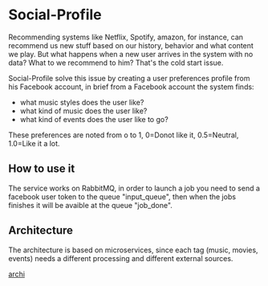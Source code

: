 # Social-Profile

Recommending systems like Netflix, Spotify, amazon, for instance, can recommend us new stuff based on our history, behavior and what content we play. But what happens when a new user arrives in the system with no data? What to we recommend to him? That's the cold start issue.

Social-Profile solve this issue by creating a user preferences profile from his Facebook account, in brief from a Facebook account the system finds:

* what music styles does the user like?
* what kind of music does the user like?
* what kind of events does the user like to go?

These preferences are noted from o to 1, 0=Donot like it, 0.5=Neutral, 1.0=Like it a lot.


## How to use it

The service works on RabbitMQ, in order to launch a job you need to send a facebook user token to the queue "input_queue", then when the jobs finishes it will be avaible at the queue "job_done".

## Architecture

The architecture is based on microservices, since each tag (music, movies, events) needs a different processing and different external sources.

[archi](https://github.com/Diogo-Ferreira/Social-Profile/blob/master/archi.jpg)
